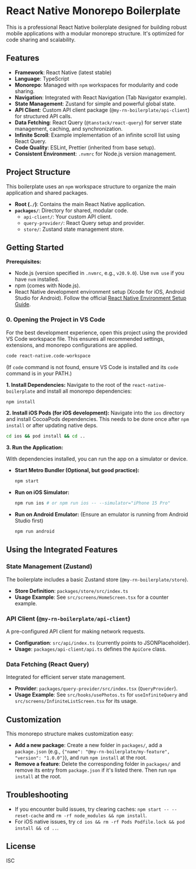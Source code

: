 # React Native Monorepo Boilerplate

This is a professional React Native boilerplate designed for building robust mobile applications with a modular monorepo structure. It's optimized for code sharing and scalability.

## Features

-   **Framework**: React Native (latest stable)
-   **Language**: TypeScript
-   **Monorepo**: Managed with `npm` workspaces for modularity and code sharing.
-   **Navigation**: Integrated with React Navigation (Tab Navigator example).
-   **State Management**: Zustand for simple and powerful global state.
-   **API Client**: Custom API client package (`@my-rn-boilerplate/api-client`) for structured API calls.
-   **Data Fetching**: React Query (`@tanstack/react-query`) for server state management, caching, and synchronization.
-   **Infinite Scroll**: Example implementation of an infinite scroll list using React Query.
-   **Code Quality**: ESLint, Prettier (inherited from base setup).
-   **Consistent Environment**: `.nvmrc` for Node.js version management.

## Project Structure

This boilerplate uses an `npm` workspace structure to organize the main application and shared packages.

-   **Root (`./`)**: Contains the main React Native application.
-   **`packages/`**: Directory for shared, modular code.
    -   `api-client/`: Your custom API client.
    -   `query-provider/`: React Query setup and provider.
    -   `store/`: Zustand state management store.

## Getting Started

**Prerequisites:**
-   Node.js (version specified in `.nvmrc`, e.g., `v20.9.0`). Use `nvm use` if you have `nvm` installed.
-   npm (comes with Node.js).
-   React Native development environment setup (Xcode for iOS, Android Studio for Android). Follow the official [React Native Environment Setup Guide](https://reactnative.dev/docs/environment-setup).

### 0. Opening the Project in VS Code

For the best development experience, open this project using the provided VS Code workspace file. This ensures all recommended settings, extensions, and monorepo configurations are applied.

```bash
code react-native.code-workspace
```

(If `code` command is not found, ensure VS Code is installed and its `code` command is in your PATH.)

**1. Install Dependencies:**
Navigate to the root of the `react-native-boilerplate` and install all monorepo dependencies:

```bash
npm install
```

**2. Install iOS Pods (for iOS development):**
Navigate into the `ios` directory and install CocoaPods dependencies. This needs to be done once after `npm install` or after updating native deps.

```bash
cd ios && pod install && cd ..
```

**3. Run the Application:**

With dependencies installed, you can run the app on a simulator or device.

-   **Start Metro Bundler (Optional, but good practice):**
    ```bash
    npm start
    ```
-   **Run on iOS Simulator:**
    ```bash
    npm run ios # or npm run ios -- --simulator="iPhone 15 Pro"
    ```
-   **Run on Android Emulator:**
    (Ensure an emulator is running from Android Studio first)
    ```bash
    npm run android
    ```

## Using the Integrated Features

### State Management (Zustand)

The boilerplate includes a basic Zustand store (`@my-rn-boilerplate/store`).

-   **Store Definition**: `packages/store/src/index.ts`
-   **Usage Example**: See `src/screens/HomeScreen.tsx` for a counter example.

### API Client (`@my-rn-boilerplate/api-client`)

A pre-configured API client for making network requests.

-   **Configuration**: `src/api/index.ts` (currently points to JSONPlaceholder).
-   **Usage**: `packages/api-client/api.ts` defines the `ApiCore` class.

### Data Fetching (React Query)

Integrated for efficient server state management.

-   **Provider**: `packages/query-provider/src/index.tsx` (`QueryProvider`).
-   **Usage Example**: See `src/hooks/usePhotos.ts` for `useInfiniteQuery` and `src/screens/InfiniteListScreen.tsx` for its usage.

## Customization

This monorepo structure makes customization easy:

-   **Add a new package**: Create a new folder in `packages/`, add a `package.json` (e.g., `{"name": "@my-rn-boilerplate/my-feature", "version": "1.0.0"}`), and run `npm install` at the root.
-   **Remove a feature**: Delete the corresponding folder in `packages/` and remove its entry from `package.json` if it's listed there. Then run `npm install` at the root.

## Troubleshooting

-   If you encounter build issues, try clearing caches: `npm start -- --reset-cache` and `rm -rf node_modules && npm install`.
-   For iOS native issues, try `cd ios && rm -rf Pods Podfile.lock && pod install && cd ..`.

## License

ISC